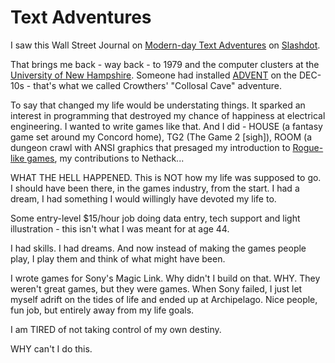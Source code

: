 # Text Adventures

I saw this Wall Street Journal on [Modern-day Text Adventures](http://online.wsj.com/public/article/SB113035964379680346-Sm_Xo6VCeinwEXHBnVDawW_8grI_20061115.html?mod=blogs) on [Slashdot](http://games.slashdot.org/article.pl?sid=05/11/15/1435221&tid=206&tid=10).

That brings me back - way back - to 1979 and the computer clusters at the [University of New Hampshire](http://www.ceps.unh.edu/). Someone had installed [ADVENT](http://en.wikipedia.org/wiki/Colossal_Cave_Adventure) on the DEC-10s - that's what we called Crowthers' "Collosal Cave" adventure.

To say that changed my life would be understating things. It sparked an interest in programming that destroyed my chance of happiness at electrical engineering. I wanted to write games like that. And I did - HOUSE (a fantasy game set around my Concord home), TG2 (The Game 2 [sigh]), ROOM (a dungeon crawl with ANSI graphics that presaged my introduction to [Rogue-like games](http://en.wikipedia.org/wiki/Rogue_%28computer_game%29), my contributions to Nethack...

WHAT THE HELL HAPPENED. This is NOT how my life was supposed to go. I should have been there, in the games industry, from the start. I had a dream, I had something I would willingly have devoted my life to.

Some entry-level $15/hour job doing data entry, tech support and light illustration - this isn't what I was meant for at age 44.

I had skills. I had dreams. And now instead of making the games people play, I play them and think of what might have been.

I wrote games for Sony's Magic Link. Why didn't I build on that. WHY. They weren't great games, but they were games. When Sony failed, I just let myself adrift on the tides of life and ended up at Archipelago. Nice people, fun job, but entirely away from my life goals.

I am TIRED of not taking control of my own destiny.

WHY can't I do this.
